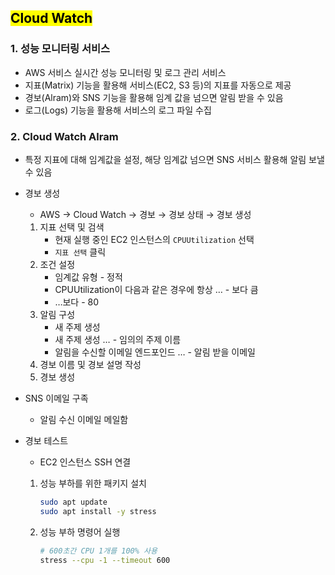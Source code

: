 ## <mark color="#fbc956">Cloud Watch</mark>

### 1. 성능 모니터링 서비스

- AWS 서비스 실시간 성능 모니터링 및 로그 관리 서비스
- 지표(Matrix) 기능을 활용해 서비스(EC2, S3 등)의 지표를 자동으로 제공
- 경보(Alram)와 SNS 기능을 활용해 임계 값을 넘으면 알림 받을 수 있음
- 로그(Logs) 기능을 활용해 서비스의 로그 파일 수집

### 2. Cloud Watch Alram

- 특정 지표에 대해 임계값을 설정, 해당 임계값 넘으면 SNS 서비스 활용해 알림 보낼 수 있음

- 경보 생성

  - AWS → Cloud Watch → 경보 → 경보 상태 → 경보 생성

  1. 지표 선택 및 검색
     - 현재 실행 중인 EC2 인스턴스의 `CPUUtilization` 선택
     - `지표 선택` 클릭
  2. 조건 설정
     - 임계값 유형 - 정적
     - CPUUtilization이 다음과 같은 경우에 항상 … - 보다 큼
     - …보다 - 80
  3. 알림 구성
     - 새 주제 생성
     - 새 주제 생성 … - 임의의 주제 이름
     - 알림을 수신할 이메일 엔드포인드 … - 알림 받을 이메일
  4. 경보 이름 및 경보 설명 작성
  5. 경보 생성

- SNS 이메일 구족

  - 알림 수신 이메일 메일함

- 경보 테스트

  - EC2 인스턴스 SSH 연결

  1. 성능 부하를 위한 패키지 설치

     ```bash
     sudo apt update
     sudo apt install -y stress
     ```

  2. 성능 부하 명령어 실행

     ```bash
     # 600초간 CPU 1개를 100% 사용
     stress --cpu -1 --timeout 600
     ```
